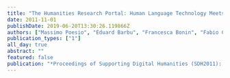 ```yaml
---
title: "The Humanities Research Portal: Human Language Technology Meets Humanities Publication Archives"
date: 2011-11-01
publishDate: 2019-06-20T13:30:26.119866Z
authors: ["Massimo Poesio", "Eduard Barbu", "Francesca Bonin", "Fabio Cavulli", "Asif Ekbal", "Egon Stemle", "Christian Girardi"]
publication_types: ["1"]
all_day: true
abstract: ""
featured: false
publication: "*Proceedings of Supporting Digital Humanities (SDH2011): Answering the unaskable*"
---
```


